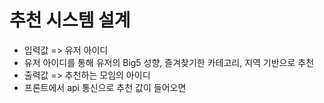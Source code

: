 # 추천 시스템 설계

* 입력값 => 유저 아이디
* 유저 아이디를 통해 유저의 Big5 성향, 즐겨찾기한 카테고리, 지역 기반으로 추천
* 출력값 => 추천하는 모임의 아이디
* 프론트에서 api 통신으로 추천 값이 들어오면 